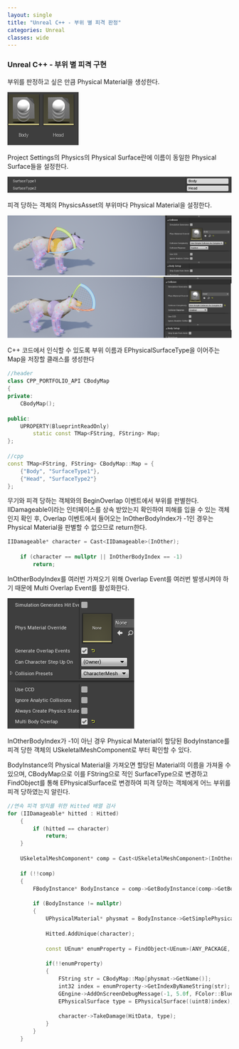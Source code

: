 ```yaml
---
layout: single
title: "Unreal C++ - 부위 별 피격 판정"
categories: Unreal
classes: wide
---
```


### Unreal C++ - 부위 별 피격 구현

부위를 판정하고 싶은 만큼 Physical Material을 생성한다.

![Physmat](/assets/images/Unreal/Physmat.PNG)

Project Settings의 Physics의 Physical Surface란에 이름이 동일한 Physical Surface들을 설정한다.

![EPhysicalSurface](/assets/images/Unreal/EPhysicalSurface.PNG)

피격 당하는 객체의 PhysicsAsset의 부위마다 Physical Material을 설정한다.

![PhysicsBody](/assets/images/Unreal/PhysicsBody.PNG)    
![PhysicsHead](/assets/images/Unreal/PhysicsHead.PNG)

C++ 코드에서 인식할 수 있도록 부위 이름과 EPhysicalSurfaceType을 이어주는 Map을 저장할 클래스를 생성한다
```cpp
//header
class CPP_PORTFOLIO_API CBodyMap
{
private:
	CBodyMap();

public:
	UPROPERTY(BlueprintReadOnly)
		static const TMap<FString, FString> Map;
};

//cpp
const TMap<FString, FString> CBodyMap::Map = {
	{"Body", "SurfaceType1"},
	{"Head", "SurfaceType2"}
};
```

무기와 피격 당하는 객체와의 BeginOverlap 이벤트에서 부위를 판별한다.    
IIDamageable이라는 인터페이스를 상속 받았는지 확인하여 피해를 입을 수 있는 객체인지 확인 후, Overlap 이벤트에서 들어오는 InOtherBodyIndex가 -1인 경우는 Physical Material을 판별할 수 없으므로 return한다.

```cpp
IIDamageable* character = Cast<IIDamageable>(InOther);

	if (character == nullptr || InOtherBodyIndex == -1)
		return;
```    

InOtherBodyIndex를 여러번 가져오기 위해 Overlap Event를 여러번 발생시켜야 하기 때문에 Multi Overlap Event를 활성화한다.

![Overlaps](/assets/images/Unreal/Overlaps.PNG)

InOtherBodyIndex가 -1이 아닌 경우 Physical Material이 할당된 BodyInstance를 피격 당한 객체의 USkeletalMeshComponent로 부터 확인할 수 있다.

BodyInstance의 Physical Material을 가져오면 할당된 Material의 이름을 가져올 수 있으며, CBodyMap으로 이를 FString으로 적인 SurfaceType으로 변경하고
FindObject를 통해 EPhysicalSurface로 변경하여 피격 당하는 객체에게 어느 부위를 피격 당하였는지 알린다.

```cpp
//연속 피격 방지를 위한 Hitted 배열 검사
for (IIDamageable* hitted : Hitted)
	{
		if (hitted == character)
			return;
	}

	USkeletalMeshComponent* comp = Cast<USkeletalMeshComponent>(InOtherComp);

	if (!!comp)
	{
		FBodyInstance* BodyInstance = comp->GetBodyInstance(comp->GetBoneName(InOtherBodyIndex));

		if (BodyInstance != nullptr)
		{
			UPhysicalMaterial* physmat = BodyInstance->GetSimplePhysicalMaterial();

			Hitted.AddUnique(character);

			const UEnum* enumProperty = FindObject<UEnum>(ANY_PACKAGE, TEXT("EPhysicalSurface"), true);

			if(!!enumProperty)
			{
				FString str = CBodyMap::Map[physmat->GetName()];
				int32 index = enumProperty->GetIndexByNameString(str);
				GEngine->AddOnScreenDebugMessage(-1, 5.0f, FColor::Blue, physmat->GetName());
				EPhysicalSurface type = EPhysicalSurface((uint8)index);

				character->TakeDamage(HitData, type);
			}
		}
	}
```
